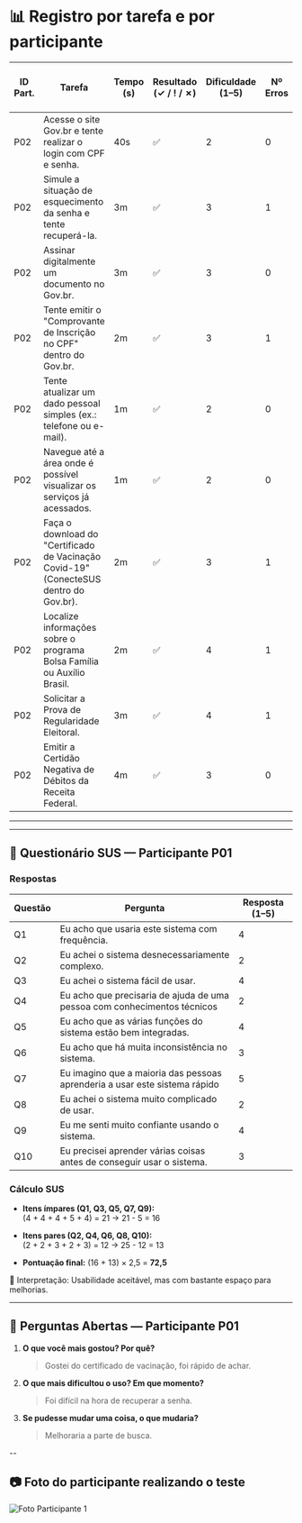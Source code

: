 # 📊 Registro por tarefa e por participante

| ID Part. | Tarefa | Tempo (s) | Resultado (✓ / ! / ✗) | Dificuldade (1–5) | Nº Erros | Nº Pedidos de Ajuda | Observações |
|----------|--------|-----------|------------------------|-------------------|----------|---------------------|-------------|
| P02      | Acesse o site Gov.br e tente realizar o login com CPF e senha.     |    40s       |         ✅               |  2                 |     0     |       0              |    -         |
| P02      | Simule a situação de esquecimento da senha e tente recuperá-la.     |    3m       |         ✅               |     3              |   1       |     1                |      -       |
| P02      | Assinar digitalmente um documento no Gov.br.     |   3m        |            ✅            |    3               |      0    |          0           |    -         |
| P02      | Tente emitir o "Comprovante de Inscrição no CPF" dentro do Gov.br.     |     2m      |      ✅                  |        3           |     1     |          0           |     -        |
| P02      | Tente atualizar um dado pessoal simples (ex.: telefone ou e-mail).     |     1m      |    ✅                    |          2         |      0   |     0             |      -       |
| P02      | Navegue até a área onde é possível visualizar os serviços já acessados.     |      1m     |         ✅               |   2                |      0    |          0           |       -      |
| P02      | Faça o download do "Certificado de Vacinação Covid-19" (ConecteSUS dentro do Gov.br).    |      2m     |     ✅                   |       3            | 1         |         0            |      -       |
| P02      | Localize informações sobre o programa Bolsa Família ou Auxílio Brasil.     |    2m       |         ✅               |        4           |      1    |            0         |          -   |
| P02     | Solicitar a Prova de Regularidade Eleitoral.     |      3m     |           ✅             |      4             |      1    |        1             |    -         |
| P02     | Emitir a Certidão Negativa de Débitos da Receita Federal.   |     4m      |        ✅                |           3        |   0       |         0            |         -    |

---

---

## 📝 Questionário SUS — Participante P01

### Respostas
| Questão | Pergunta                                                                 | Resposta (1–5) |
|---------|---------------------------------------------------------------------------|----------------|
| Q1      | Eu acho que usaria este sistema com frequência.                          | 4              |
| Q2      | Eu achei o sistema desnecessariamente complexo.                          | 2              |
| Q3      | Eu achei o sistema fácil de usar.                                        | 4              |
| Q4      | Eu acho que precisaria de ajuda de uma pessoa com conhecimentos técnicos | 2              |
| Q5      | Eu acho que as várias funções do sistema estão bem integradas.           | 4              |
| Q6      | Eu acho que há muita inconsistência no sistema.                          | 3              |
| Q7      | Eu imagino que a maioria das pessoas aprenderia a usar este sistema rápido | 5            |
| Q8      | Eu achei o sistema muito complicado de usar.                             | 2              |
| Q9      | Eu me senti muito confiante usando o sistema.                            | 4              |
| Q10     | Eu precisei aprender várias coisas antes de conseguir usar o sistema.    | 3              |

### Cálculo SUS
- **Itens ímpares (Q1, Q3, Q5, Q7, Q9):**  
  (4 + 4 + 4 + 5 + 4) = 21 → 21 - 5 = 16  

- **Itens pares (Q2, Q4, Q6, Q8, Q10):**  
  (2 + 2 + 3 + 2 + 3) = 12 → 25 - 12 = 13  

- **Pontuação final:** (16 + 13) × 2,5 = **72,5**  

📌 Interpretação: Usabilidade aceitável, mas com bastante espaço para melhorias.

---

## 💬 Perguntas Abertas — Participante P01

1. **O que você mais gostou? Por quê?**  
   > Gostei do certificado de vacinação, foi rápido de achar.

2. **O que mais dificultou o uso? Em que momento?**  
   > Foi difícil na hora de recuperar a senha.  

3. **Se pudesse mudar uma coisa, o que mudaria?**  
   > Melhoraria a parte de busca.  

--


## 📷 Foto do participante realizando o teste

![Foto Participante 1](https://github.com/user-attachments/assets/080b2733-ab0f-4b0a-a173-4b7152265eff) 
